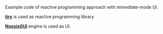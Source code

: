 Example code of reactive programming approach with immediate-mode UI.

**[tirx](https://github.com/sergrt/tirx)** is used as reactive programming library

**[NoesisGUI](https://www.noesisengine.com/)** engine is used as UI.
